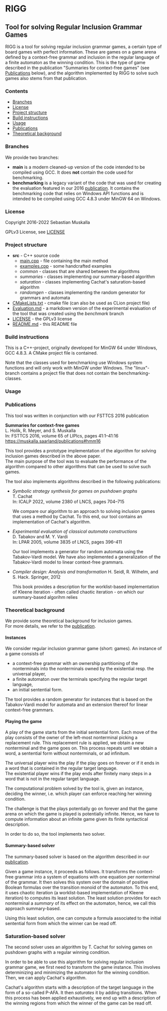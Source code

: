 RIGG
====

Tool for solving Regular Inclusion Grammar Games
------------------------------------------------

RIGG is a tool for solving regular inclusion grammar games, a certain type of board games with perfect information.
These are games on a game arena defined by a context-free grammar and inclusion in the regular language of a finite automaton as the winning condition.
This is the type of game described in the publication "Summaries for context-free games" (see [Publications](#Publications) below), and the algorithm implemented by RIGG to solve such games also stems from that publication.

### Contents

* [Branches](#Branches)
* [License](#LIcense)
* [Project structure](#Project-structure)
* [Build instructions](#Build-instructions)
* [Usage](#Usage)
* [Publications](#Publications)
* [Theoretical background](#Theoretical-background)

### Branches

We provide two branches:

* **main** is a modern cleaned-up version of the code intended to be compiled using GCC. It does **not** contain the code used for benchmarking.
* **benchmarking** is a legacy variant of the code that was used for creating the evaluation featured in our 2016 [publication](#Publications). It contains the benchmarking code that relies on Windows API functions and is intended to be compiled using GCC 4.8.3 under MinGW 64 on Windows.

### License

Copyright 2016-2022 Sebastian Muskalla

GPLv3 License, see [LICENSE](LICENSE)

### Project structure

* **src** - C++ source code
  * [main.cpp](src/main.cpp) - file containing the main method
  * [examples.cpp](src/examples.cpp) - some handcrafted examples
  * *common* - classes that are shared between the algorithms
  * *summaries* - classes implementing our summary-based algorithm
  * *saturation* - classes implementing Cachat's saturation-based algorithm
  * *randomgen* - classes implementing the random generator for grammars and automata
* [CMakeLists.txt](CMakeLists.txt) - cmake file (can also be used as CLion project file)
* [Evaluation.md](Evaluation.md) - a markdown version of the experimental evaluation of the tool that was created using the *benchmark* branch
* [LICENSE](LICENSE) - the GPLv3 license
* [README.md](README.md) - this README file

### Build instructions

This is a C++-project, originally developed for MinGW 64 under Windows, GCC 4.8.3.
A CMake project file is contained.

Note that the classes used for benchmarking use Windows system functions and will only work with MinGW under Windows.
The "linux"-branch contains a project file that does not contain the benchmarking-classes.

### Usage


### Publications

This tool was written in conjunction with our FSTTCS 2016 publication

**Summaries for context-free games**\
L. Holík, R. Meyer, and S. Muskalla\
In: FSTTCS 2016, volume 65 of LIPIcs, pages 41:1–41:16\
<https://muskalla.saarland/publications#hmm16>

This tool provides a prototype implementation of the algorithm for solving inclusion games described in the above paper.\
The main purpose of the tool was to evaluate the performance of the algorithm compared to other algorithms that can be used to solve such games.

The tool also implements algorithms described in the following publications:

* *Symbolic strategy synthesis for games on pushdown graphs*\
  T. Cachat\
  In: ICALP 2022, volume 2380 of LNCS, pages 704–715

  We compare our algorithm to an approach to solving inclusion games that uses a method by Cachat. To this end, our tool contains an implementation of Cachat's algorithm.

* *Experimental evaluation of classical automata constructions*\
  D. Tabakov and M. Y. Vardi\
  In: LPAR 2005, volume 3835 of LNCS, pages 396–411

  Our tool implements a generator for random automata using the Tabakov-Vardi model. We have also implemented a generalization of the Tabakov-Vardi model to linear context-free grammars.

* *Compiler design: Analysis and transformation*
  H. Seidl, R. Wilhelm, and S. Hack.
  Springer, 2012

  This book provides a description for the worklist-based implementation of Kleene iteration - often called chaotic iteration - on which our summary-based algorihm relies

### Theoretical background

We provide some theoretical background for inclusion games.\
For more details, we refer to the [publication](#Publications).

#### Instances

We consider regular inclusion grammar game (short: games).
An instance of a game consists of
- a context-free grammar with an ownership partitioning of the nonterminals into the nonterminals owned by the existential resp. the universal player,
- a finite automaton over the terminals specifying the regular target language,
- an initial sentential form.

The tool provides a random generator for instances that is based on the Tabakov-Vardi model for automata and an extension thereof for linear context-free grammars.

#### Playing the game

A play of the game starts from the initial sentential form.
Each move of the play consists of the owner of the left-most nonterminal picking a replacement rule.
This replacement rule is applied, we obtain a new nonterminal and the game goes on.
This process repeats until we obtain a word, a sentential form without nonterminals, or ad infinitum.

The universal player wins the play if the play goes on forever or if it ends in a word that is contained in the regular target language.\
The existential player wins if the play ends after finitely many steps in a word that is not in the regular target language.

The computational problem solved by the tool is, given an instance, deciding the winner, i.e. which player can enforce reaching her winning condition.

The challenge is that the plays potentially go on forever and that the game arena on which the game is played is potentially infinite.
Hence, we have to compute information about an infinite game given its finite syntactical description.

In order to do so, the tool implements two solver.


#### Summary-based solver

The summary-based solver is based on the algorithm described in our [publication](#Publications).

Given a game instance, it proceeds as follows.
It transforms the context-free grammar into a system of equations with one equation per nonterminal of the grammar.
It then solves this system over the domain of positive Boolean formulas over the transition monoid of the automaton.
To this end, it uses chaotic iteration (a worklist-based implementation of Kleene iteration) to computes its least solution.
The least solution provides for each nonterminal a *summary* of its effect on the automaton, hence, we call this approach summary-based.

Using this least solution, one can compute a formula associated to the initial sentential form from which the winner can be read off.

### Saturation-based solver

The second solver uses an algorithm by T. Cachat for solving games on pushdown graphs with a regular winning condition.

In order to be able to use this algorithm for solving regular inclusion grammar game, we first need to transform the game instance.
This involves determinizing and minimizing the automaton for the winning condition.
Then, we can apply Cachat's algorithm.

Cachat's algorithm starts with a description of the target language in the form of a so-called P-AFA.
It then *saturates* it by adding transitions.
When this process has been applied exhaustively, we end up with a description of the winning regions from which the winner of the game can be read off.
